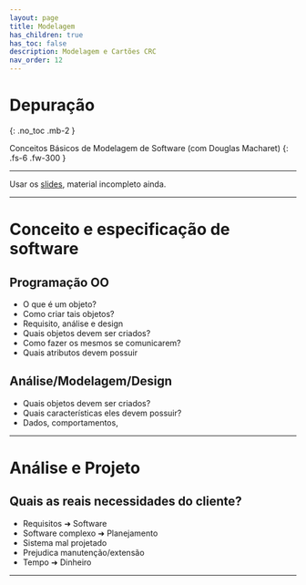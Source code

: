 ```yaml
---
layout: page
title: Modelagem
has_children: true
has_toc: false
description: Modelagem e Cartões CRC
nav_order: 12
---
```


# Depuração
{: .no_toc .mb-2 }

Conceitos Básicos de Modelagem de Software (com Douglas Macharet)
{: .fs-6 .fw-300 }

---

Usar os
[slides](https://docs.google.com/presentation/d/1CTyDZXYDYyAIiGAx7_WSF55EWDs6IpSVW7gc-OceCCM), material incompleto ainda.

---

# Conceito e especificação de software

## Programação OO

- O que é um objeto?
- Como criar tais objetos?
- Requisito, análise e design
- Quais objetos devem ser criados?
- Como fazer os mesmos se comunicarem?
- Quais atributos devem possuir

## Análise/Modelagem/Design

- Quais objetos devem ser criados?
- Quais características eles devem possuir?
- Dados, comportamentos,

---

# Análise e Projeto
## Quais as reais necessidades do cliente?

- Requisitos ➜ Software
- Software complexo ➜ Planejamento
- Sistema mal projetado
- Prejudica manutenção/extensão
- Tempo ➜ Dinheiro

---
